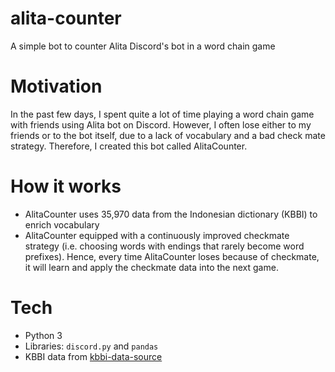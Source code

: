 # alita-counter
A simple bot to counter Alita Discord's bot in a word chain game

# Motivation
In the past few days, I spent quite a lot of time playing a word chain game with friends using Alita bot on Discord. However, I often lose either to my friends or to the bot itself, due to a lack of vocabulary and a bad check mate strategy. Therefore, I created this bot called AlitaCounter. 

# How it works
- AlitaCounter uses 35,970 data from the Indonesian dictionary (KBBI) to enrich vocabulary
- AlitaCounter equipped with a continuously improved checkmate strategy (i.e. choosing words with endings that rarely become word prefixes). Hence, every time AlitaCounter loses because of checkmate, it will learn and apply the checkmate data into the next game.

# Tech
- Python 3
- Libraries: `discord.py` and `pandas`
- KBBI data from [kbbi-data-source](https://github.com/misterabdul/kbbi-data-source)
